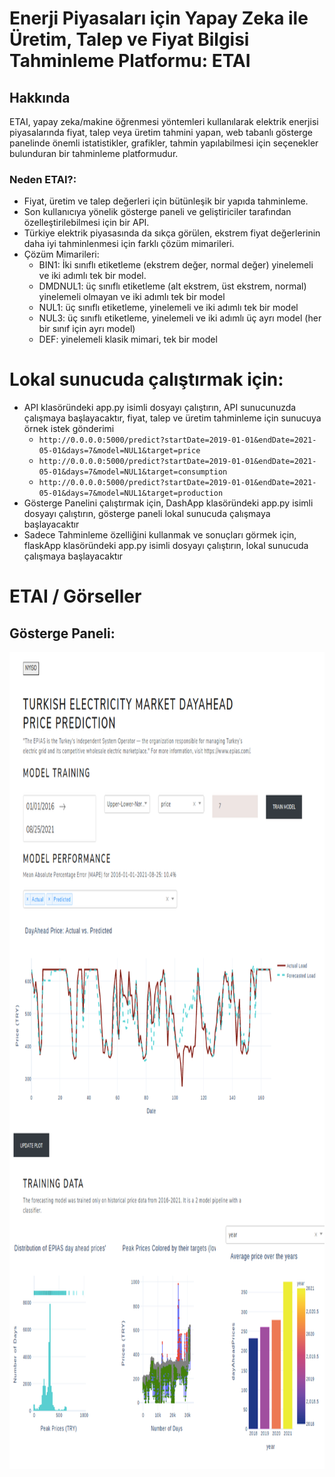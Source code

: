 # Enerji Piyasaları için Yapay Zeka ile Üretim, Talep ve Fiyat Bilgisi Tahminleme Platformu: ETAI

## Hakkında
ETAI, yapay zeka/makine öğrenmesi yöntemleri kullanılarak elektrik enerjisi piyasalarında fiyat, talep veya üretim tahmini yapan, web tabanlı gösterge panelinde önemli istatistikler, grafikler, tahmin yapılabilmesi için seçenekler bulunduran bir tahminleme platformudur.
### Neden ETAI?:
* Fiyat, üretim ve talep değerleri için bütünleşik bir yapıda tahminleme.
* Son kullanıcıya yönelik gösterge paneli ve geliştiriciler tarafından özelleştirilebilmesi için bir API.
* Türkiye elektrik piyasasında da sıkça görülen, ekstrem fiyat değerlerinin daha iyi tahminlenmesi için farklı çözüm mimarileri.
* Çözüm Mimarileri:
  - BIN1: İki sınıflı etiketleme (ekstrem değer, normal değer) yinelemeli ve iki adımlı tek bir model.
  - DMDNUL1: üç sınıflı etiketleme (alt ekstrem, üst ekstrem, normal) yinelemeli olmayan ve iki adımlı tek bir model
  - NUL1: üç sınıflı etiketleme, yinelemeli ve iki adımlı tek bir model
  - NUL3: üç sınıflı etiketleme, yinelemeli ve iki adımlı üç ayrı model (her bir sınıf için ayrı model)
  - DEF: yinelemeli klasik mimari, tek bir model 
# Lokal sunucuda çalıştırmak için:
* API klasöründeki app.py isimli dosyayı çalıştırın, API sunucunuzda çalışmaya başlayacaktır, fiyat, talep ve üretim tahminleme için sunucuya örnek istek gönderimi
  - ``` http://0.0.0.0:5000/predict?startDate=2019-01-01&endDate=2021-05-01&days=7&model=NUL1&target=price ```
  - ``` http://0.0.0.0:5000/predict?startDate=2019-01-01&endDate=2021-05-01&days=7&model=NUL1&target=consumption ```
  - ``` http://0.0.0.0:5000/predict?startDate=2019-01-01&endDate=2021-05-01&days=7&model=NUL1&target=production ```
* Gösterge Panelini çalıştırmak için, DashApp klasöründeki app.py isimli dosyayı çalıştırın, gösterge paneli lokal sunucuda çalışmaya başlayacaktır
* Sadece Tahminleme özelliğini kullanmak ve sonuçları görmek için, flaskApp klasöründeki app.py isimli dosyayı çalıştırın, lokal sunucuda çalışmaya başlayacaktır
# ETAI / Görseller
## Gösterge Paneli:
<p align="center"> <img width="921" height="1307" src="https://raw.githubusercontent.com/etaiplatform/ETAI/master/ETAI_DASH.png"> </p> 
